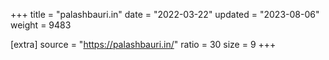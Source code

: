 +++
title = "palashbauri.in"
date = "2022-03-22"
updated = "2023-08-06"
weight = 9483

[extra]
source = "https://palashbauri.in/"
ratio = 30
size = 9
+++

